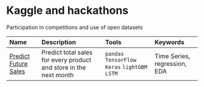 # Kaggle and hackathons
Participation in competitions and use of open datasets

 
 
| Name | Description | Tools |  Keywords  |
| :------------------- | :---------------------- | :---------------------- | :------ |
| [Predict Future Sales](https://github.com/mrkvsv/Kaggle-and-hackathons/tree/main/Predict%20Future%20Sales) | Predict total sales for every product and store in the next month | `pandas` `TensorFlow` `Keras`  `lightGBM` `LSTM` | Time Series, regression, EDA |
